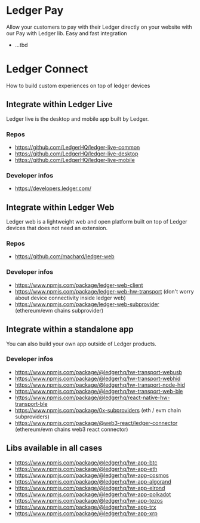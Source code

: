# Ledger Pay

Allow your customers to pay with their Ledger directly on your website with our Pay with Ledger lib.
Easy and fast integration

- ...tbd

# Ledger Connect

How to build custom experiences on top of ledger devices

## Integrate within Ledger Live
Ledger live is the desktop and mobile app built by Ledger.

### Repos

- https://github.com/LedgerHQ/ledger-live-common
- https://github.com/LedgerHQ/ledger-live-desktop
- https://github.com/LedgerHQ/ledger-live-mobile

### Developer infos

- https://developers.ledger.com/

## Integrate within Ledger Web
Ledger web is a lightweight web and open platform built on top of Ledger devices that does not need an extension.

### Repos

- https://github.com/machard/ledger-web

### Developer infos

- https://www.npmjs.com/package/ledger-web-client
- https://www.npmjs.com/package/ledger-web-hw-transport (don't worry about device connectivity inside ledger web)
- https://www.npmjs.com/package/ledger-web-subprovider (ethereum/evm chains subprovider)

## Integrate within a standalone app
You can also build your own app outside of Ledger products.

### Developer infos

- https://www.npmjs.com/package/@ledgerhq/hw-transport-webusb
- https://www.npmjs.com/package/@ledgerhq/hw-transport-webhid
- https://www.npmjs.com/package/@ledgerhq/hw-transport-node-hid
- https://www.npmjs.com/package/@ledgerhq/hw-transport-web-ble
- https://www.npmjs.com/package/@ledgerhq/react-native-hw-transport-ble
- https://www.npmjs.com/package/0x-subproviders (eth / evm chain subproviders)
- https://www.npmjs.com/package/@web3-react/ledger-connector (ethereum/evm chains web3 react connector)

## Libs available in all cases

- https://www.npmjs.com/package/@ledgerhq/hw-app-btc
- https://www.npmjs.com/package/@ledgerhq/hw-app-eth
- https://www.npmjs.com/package/@ledgerhq/hw-app-cosmos
- https://www.npmjs.com/package/@ledgerhq/hw-app-algorand
- https://www.npmjs.com/package/@ledgerhq/hw-app-elrond
- https://www.npmjs.com/package/@ledgerhq/hw-app-polkadot
- https://www.npmjs.com/package/@ledgerhq/hw-app-tezos
- https://www.npmjs.com/package/@ledgerhq/hw-app-trx
- https://www.npmjs.com/package/@ledgerhq/hw-app-xrp
